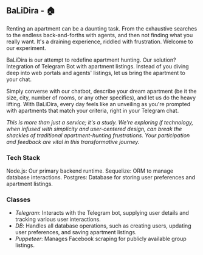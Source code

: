## BaLiDira - 🏠

Renting an apartment can be a daunting task. From the exhaustive searches to the endless back-and-forths with agents, and then not finding what you really want. It's a draining experience, riddled with frustration.
Welcome to our experiment.

BaLiDira is our attempt to redefine apartment hunting. Our solution? Integration of Telegram Bot with apartment listings. Instead of you diving deep into web portals and agents' listings, let us bring the apartment to your chat.

Simply converse with our chatbot, describe your dream apartment (be it the size, city, number of rooms, or any other specifics), and let us do the heavy lifting. With BaLiDira, every day feels like an unveiling as you're prompted with apartments that match your criteria, right in your Telegram chat.

*This is more than just a service; it's a study. We're exploring if technology, when infused with simplicity and user-centered design, can break the shackles of traditional apartment-hunting frustrations. Your participation and feedback are vital in this transformative journey.*

### Tech Stack
Node.js: Our primary backend runtime.
Sequelize: ORM to manage database interactions.
Postgres: Database for storing user preferences and apartment listings.

### Classes
- *Telegram*: Interacts with the Telegram bot, supplying user details and tracking various user interactions.
- *DB*: Handles all database operations, such as creating users, updating user preferences, and saving apartment listings.
- *Puppeteer*: Manages Facebook scraping for publicly available group listings.
